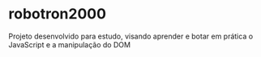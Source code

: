 # robotron2000
Projeto desenvolvido para estudo, visando aprender e botar em prática o JavaScript e a manipulação do DOM
